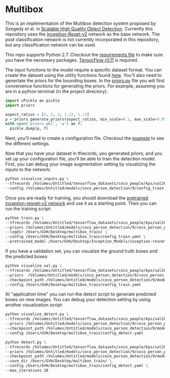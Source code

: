 # Multibox

This is an implementation of the Multibox detection system proposed by Szegedy et al. in [Scalable High Quality Object Detection](https://arxiv.org/abs/1412.1441). Currently this repository uses the [Inception-Reset-v2](https://arxiv.org/abs/1602.07261) network as the base network. The post classification network is not currently incorporated in this repository, but any classification network can be used. 

This repo supports Python 2.7. Checkout the [requirements file](requirements.txt) to make sure you have the necessary packages. [TensorFlow r0.11](https://www.tensorflow.org/versions/r0.11/get_started/index.html) is required. 
 

The input functions to the model require a specific dataset format. You can create the dataset using the utility functions found [here](https://github.com/gvanhorn38/inception/tree/master/inputs). You'll also need to genertate the priors for the bounding boxes. In the [priors.py](priors.py) file you will find convenience functions for generating the priors. For example, assuming you are in a python terminal (in the project directory):

```python
import cPickle as pickle
import priors

aspect_ratios = [1, 2, 3, 1./2, 1./3]
p = priors.generate_priors(aspect_ratios, min_scale=0.1, max_scale=0.95, restrict_to_image_bounds=True)
with open('priors.pkl', 'w') as f:
  pickle.dump(p, f)
``` 

Next, you'll need to create a configuration file. Checkout the [example](config.yaml.example) to see the different settings.

Now that you have your dataset in tfrecords, you generated priors, and you set up your configuration file, you'll be able to train the detection model. First, you can debug your image augmentation setting by visualizing the inputs to the network:

```sh
python visualize_inputs.py \
--tfrecords /Volumes/Untitled/tensorflow_datasets/coco_people/kps/val2000/* \
--config /Volumes/Untitled/models/coco_person_detection/9/config_train.yaml
```

Once you are ready for training, you should download the [pretrained inception-resnet-v2 network](https://research.googleblog.com/2016/08/improving-inception-and-image.html) and use it as a starting point. Then you can run the training script:

```sh
python train.py \
--tfrecords /Volumes/Untitled/tensorflow_datasets/coco_people/kps/val2000/* \
--priors /Volumes/Untitled/models/coco_person_detection/9/coco_person_priors_7.pkl \
--logdir /Users/GVH/Desktop/multibox_train/ \
--config /Users/GVH/Desktop/multibox_train/config_train.yaml \
--pretrained_model /Users/GVH/Desktop/Inception_Models/inception-resnet-v2/inception_resnet_v2_2016_08_30.ckpt
```

If you have a validation set, you can visualize the ground truth boxes and the predicted boxes:

```sh
python visualize_val.py \
--tfrecords /Volumes/Untitled/tensorflow_datasets/coco_people/kps/val2000/* \
--priors  /Volumes/Untitled/models/coco_person_detection/9/coco_person_priors_7.pkl \
--checkpoint_path /Volumes/Untitled/models/coco_person_detection/9/model.ckpt-300000 \
--config /Users/GVH/Desktop/multibox_train/config_train.yaml
```

At "application time" you can run the detect script to generate predicted boxes on new images. You can debug your detection setting by using another visualization script:

```sh
python visualize_detect.py \
--tfrecords /Volumes/Untitled/tensorflow_datasets/coco_people/kps/val2000/* \
--priors /Volumes/Untitled/models/coco_person_detection/9/coco_person_priors_7.pkl \
--checkpoint_path /Volumes/Untitled/models/coco_person_detection/9/model.ckpt-300000 \
--config /Users/GVH/Desktop/multibox_train/config_detect.yaml
```

```sh
python detect.py \
--tfrecords /Volumes/Untitled/tensorflow_datasets/coco_people/kps/val2000/* \
--priors /Volumes/Untitled/models/coco_person_detection/9/coco_person_priors_7.pkl \
--checkpoint_path /Volumes/Untitled/models/coco_person_detection/9/model.ckpt-300000 \
--save_dir /Users/GVH/Desktop/multibox_train/ \
--config /Users/GVH/Desktop/multibox_train/config_detect.yaml \
--max_iterations 20
```

